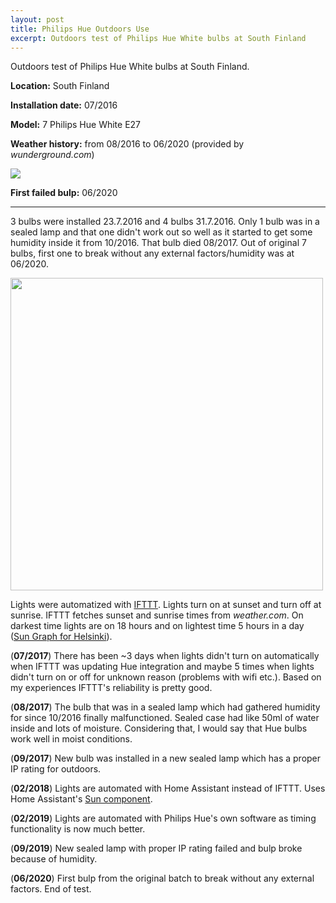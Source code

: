```yaml
---
layout: post
title: Philips Hue Outdoors Use
excerpt: Outdoors test of Philips Hue White bulbs at South Finland
---
```


Outdoors test of Philips Hue White bulbs at South Finland.

__Location:__ South Finland

__Installation date:__ 07/2016

__Model:__ 7 Philips Hue White E27

__Weather history:__ from 08/2016 to 06/2020 (provided by _wunderground.com_)

<img src="https://www.wunderground.com/cgi-bin/histGraphAll?day=1&year=2016&month=8&dayend=30&yearend=2020&monthend=6&ID=EFHK&type=6&width=614" />

__First failed bulp:__ 06/2020

---

3 bulbs were installed 23.7.2016 and 4 bulbs 31.7.2016. Only 1 bulb was in a sealed lamp and that one didn't work out so well as it started to get some humidity inside it from 10/2016. That bulb died 08/2017. Out of original 7 bulbs, first one to break without any external factors/humidity was at 06/2020.

<img src="https://lh3.googleusercontent.com/VZLj4PPIIycd6OdS3LCcy5KHNXzQP6B0YLh-Bt_1Jfg-9APIrJs1wH-KR34WzvHFWlOQu3_OcRt0QM6FgJ6WA7SxkNd3Tx3m1kLhqPrG-rncRN444c4dfNacSvo-LznQBNybtGvCuiuffZ2Q0r3WElTtnN_Utff-g8pNBdpaySzrCG3OO1U9OvIq8SmER8w2LfvvD4WDZy8KgtmT-_Z2V9jHCGT4YtDHX8zT3Aw-2fr6llIVt9n6yoM6Wu_6rjKp9vgEZcq4q_xEOGfxX66aUMG5DulezsFkqWmsyQyBVMEwKgnI-jmnxMDlf_ekUgZfIwdyvYxkDK8SqfxYAatuS2zbrdesvpfCmzx33_953wlP0LtjY_XVcsxgglZhbS8eFdfJcjMDLU36OwXhOthienxeqiq_Ur6pD6rsKYsu6QPspqtp6470S_E-td5ZPGW5bSQ-j1eshTVZNz9Lg6KGWrvBcvBtZqIsxGtYAczOz01rxgQXs4f0kb9XjMPm5e92YrIFsKpUegpuJfX7f4TxkDCKdCBU2P7p5VbJ2VCxpYE4IK-cyL-ig2vk9QPUoCIYrE6o8SqjY7fTyxfe2CQlIsmdFeV1quVSU_ye5PeEHyhTG90rUnw6q861CWADsEWeePqZeNQzgHr6YPJeywq_PcBgJ_pSxNVdxJw-qACthJA=s1024-no" width="500px" />

Lights were automatized with [IFTTT](https://ifttt.com). Lights turn on at sunset and turn off at sunrise. IFTTT fetches sunset and sunrise times from _weather.com_. On darkest time lights are on 18 hours and on lightest time 5 hours in a day ([Sun Graph for Helsinki](https://www.timeanddate.com/sun/finland/helsinki)).

(__07/2017__) There has been ~3 days when lights didn't turn on automatically when IFTTT was updating Hue integration and maybe 5 times when lights didn't turn on or off for unknown reason (problems with wifi etc.). Based on my experiences IFTTT's reliability is pretty good.

(__08/2017__) The bulb that was in a sealed lamp which had gathered humidity for since 10/2016 finally malfunctioned. Sealed case had like 50ml of water inside and lots of moisture. Considering that, I would say that Hue bulbs work well in moist conditions.

(__09/2017__) New bulb was installed in a new sealed lamp which has a proper IP rating for outdoors.

(__02/2018__) Lights are automated with Home Assistant instead of IFTTT. Uses Home Assistant's [Sun component](https://home-assistant.io/components/sun/).

(__02/2019__) Lights are automated with Philips Hue's own software as timing functionality is now much better.

(__09/2019__) New sealed lamp with proper IP rating failed and bulp broke because of humidity.

(__06/2020__) First bulp from the original batch to break without any external factors. End of test.